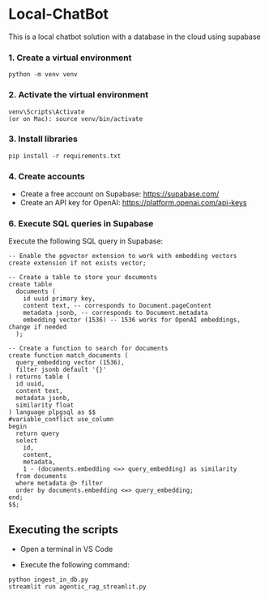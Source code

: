 # Local-ChatBot
This is a local chatbot solution with a database in the cloud using supabase


<h3>1. Create a virtual environment</h3>

```
python -m venv venv
```

<h3>2. Activate the virtual environment</h3>

```
venv\Scripts\Activate
(or on Mac): source venv/bin/activate
```

<h3>3. Install libraries</h3>

```
pip install -r requirements.txt
```

<h3>4. Create accounts</h3>

- Create a free account on Supabase: https://supabase.com/
- Create an API key for OpenAI: https://platform.openai.com/api-keys

<h3>6. Execute SQL queries in Supabase</h3>

Execute the following SQL query in Supabase:

```
-- Enable the pgvector extension to work with embedding vectors
create extension if not exists vector;

-- Create a table to store your documents
create table
  documents (
    id uuid primary key,
    content text, -- corresponds to Document.pageContent
    metadata jsonb, -- corresponds to Document.metadata
    embedding vector (1536) -- 1536 works for OpenAI embeddings, change if needed
  );

-- Create a function to search for documents
create function match_documents (
  query_embedding vector (1536),
  filter jsonb default '{}'
) returns table (
  id uuid,
  content text,
  metadata jsonb,
  similarity float
) language plpgsql as $$
#variable_conflict use_column
begin
  return query
  select
    id,
    content,
    metadata,
    1 - (documents.embedding <=> query_embedding) as similarity
  from documents
  where metadata @> filter
  order by documents.embedding <=> query_embedding;
end;
$$;
```

<h2>Executing the scripts</h2>

- Open a terminal in VS Code

- Execute the following command:

```
python ingest_in_db.py
streamlit run agentic_rag_streamlit.py
```